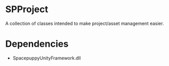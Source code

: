 ﻿# SPProject
A collection of classes intended to make project/asset management easier.

# Dependencies
- SpacepuppyUnityFramework.dll